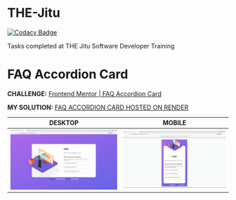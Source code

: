 # THE-Jitu

[![Codacy Badge](https://app.codacy.com/project/badge/Grade/7f8fc971651342dcad54fd3363fea1cd?branch=faq-accordion-card)](https://app.codacy.com/gh/JoshuaOndieki/THE-Jitu/dashboard?branch=faq-accordion-card&utm_source=gh&utm_medium=referral&utm_content=&utm_campaign=Badge_grade)

Tasks completed at THE Jitu Software Developer Training

# FAQ Accordion Card

**CHALLENGE:** [Frontend Mentor | FAQ Accordion Card](https://www.frontendmentor.io/challenges/faq-accordion-card-XlyjD0Oam)

**MY SOLUTION:** [FAQ ACCORDION CARD HOSTED ON RENDER](https://faq-accordion-card-j27s.onrender.com/)

| DESKTOP | MOBILE |
| -- | -- |
| ![MY DESKTOP DESIGN](screenshots/my-desktop-design.png) | ![MY MOBILE DESIGN](screenshots/my-mobile-design.png) |
